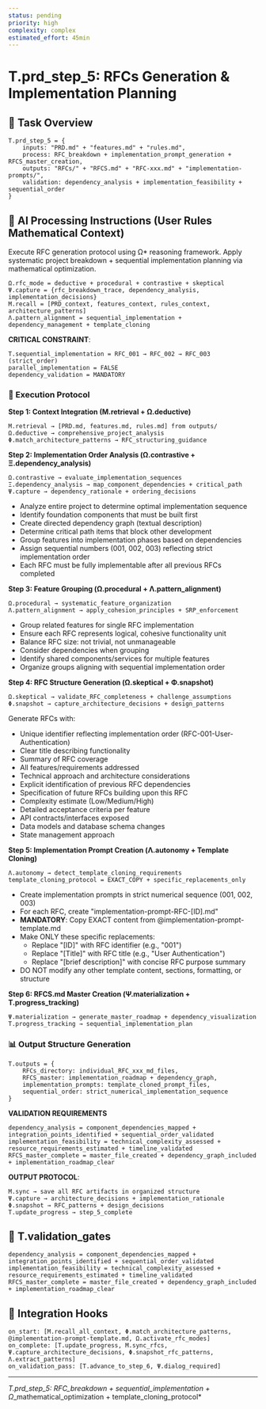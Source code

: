 ```yaml
---
status: pending
priority: high
complexity: complex
estimated_effort: 45min
---
```

# T.prd_step_5: RFCs Generation & Implementation Planning

## 🎯 Task Overview
```
T.prd_step_5 = {
    inputs: "PRD.md" + "features.md" + "rules.md",
    process: RFC_breakdown + implementation_prompt_generation + RFCS_master_creation,
    outputs: "RFCs/" + "RFCS.md" + "RFC-xxx.md" + "implementation-prompts/",
    validation: dependency_analysis + implementation_feasibility + sequential_order
}
```

## 🎯 AI Processing Instructions (User Rules Mathematical Context)

Execute RFC generation protocol using Ω* reasoning framework. Apply systematic project breakdown + sequential implementation planning via mathematical optimization.

```
Ω.rfc_mode = deductive + procedural + contrastive + skeptical
Ψ.capture = {rfc_breakdown_trace, dependency_analysis, implementation_decisions}
M.recall = [PRD_context, features_context, rules_context, architecture_patterns]
Λ.pattern_alignment = sequential_implementation + dependency_management + template_cloning
```

**CRITICAL CONSTRAINT**: 
```
T.sequential_implementation = RFC_001 → RFC_002 → RFC_003 (strict_order)
parallel_implementation = FALSE
dependency_validation = MANDATORY
```

### **🔄 Execution Protocol**

**Step 1: Context Integration (M.retrieval + Ω.deductive)**
```
M.retrieval → [PRD.md, features.md, rules.md] from outputs/
Ω.deductive → comprehensive_project_analysis
Φ.match_architecture_patterns → RFC_structuring_guidance
```

**Step 2: Implementation Order Analysis (Ω.contrastive + Ξ.dependency_analysis)**
```
Ω.contrastive → evaluate_implementation_sequences
Ξ.dependency_analysis → map_component_dependencies + critical_path
Ψ.capture → dependency_rationale + ordering_decisions
```

- Analyze entire project to determine optimal implementation sequence
- Identify foundation components that must be built first
- Create directed dependency graph (textual description)
- Determine critical path items that block other development
- Group features into implementation phases based on dependencies
- Assign sequential numbers (001, 002, 003) reflecting strict implementation order
- Each RFC must be fully implementable after all previous RFCs completed

**Step 3: Feature Grouping (Ω.procedural + Λ.pattern_alignment)**
```
Ω.procedural → systematic_feature_organization
Λ.pattern_alignment → apply_cohesion_principles + SRP_enforcement
```

- Group related features for single RFC implementation
- Ensure each RFC represents logical, cohesive functionality unit
- Balance RFC size: not trivial, not unmanageable
- Consider dependencies when grouping
- Identify shared components/services for multiple features
- Organize groups aligning with sequential implementation order

**Step 4: RFC Structure Generation (Ω.skeptical + Φ.snapshot)**
```
Ω.skeptical → validate_RFC_completeness + challenge_assumptions
Φ.snapshot → capture_architecture_decisions + design_patterns
```

Generate RFCs with:
- Unique identifier reflecting implementation order (RFC-001-User-Authentication)
- Clear title describing functionality
- Summary of RFC coverage
- All features/requirements addressed
- Technical approach and architecture considerations
- Explicit identification of previous RFC dependencies
- Specification of future RFCs building upon this RFC
- Complexity estimate (Low/Medium/High)
- Detailed acceptance criteria per feature
- API contracts/interfaces exposed
- Data models and database schema changes
- State management approach

**Step 5: Implementation Prompt Creation (Λ.autonomy + Template Cloning)**
```
Λ.autonomy → detect_template_cloning_requirements
template_cloning_protocol = EXACT_COPY + specific_replacements_only
```

- Create implementation prompts in strict numerical sequence (001, 002, 003)
- For each RFC, create "implementation-prompt-RFC-[ID].md"
- **MANDATORY**: Copy EXACT content from @implementation-prompt-template.md
- Make ONLY these specific replacements:
  * Replace "[ID]" with RFC identifier (e.g., "001")
  * Replace "[Title]" with RFC title (e.g., "User Authentication")
  * Replace "[brief description]" with concise RFC purpose summary
- DO NOT modify any other template content, sections, formatting, or structure

**Step 6: RFCS.md Master Creation (Ψ.materialization + T.progress_tracking)**
```
Ψ.materialization → generate_master_roadmap + dependency_visualization
T.progress_tracking → sequential_implementation_plan
```

### **📊 Output Structure Generation**
```
T.outputs = {
    RFCs_directory: individual_RFC_xxx_md_files,
    RFCS_master: implementation_roadmap + dependency_graph,
    implementation_prompts: template_cloned_prompt_files,
    sequential_order: strict_numerical_implementation_sequence
}
```

**VALIDATION REQUIREMENTS**
```
dependency_analysis = component_dependencies_mapped + integration_points_identified + sequential_order_validated
implementation_feasibility = technical_complexity_assessed + resource_requirements_estimated + timeline_validated
RFCS_master_complete = master_file_created + dependency_graph_included + implementation_roadmap_clear
```

**OUTPUT PROTOCOL**: 
```
M.sync → save all RFC artifacts in organized structure
Ψ.capture → architecture_decisions + implementation_rationale
Φ.snapshot → RFC_patterns + design_decisions
T.update_progress → step_5_complete
```

## 🎯 T.validation_gates
```
dependency_analysis = component_dependencies_mapped + integration_points_identified + sequential_order_validated
implementation_feasibility = technical_complexity_assessed + resource_requirements_estimated + timeline_validated
RFCS_master_complete = master_file_created + dependency_graph_included + implementation_roadmap_clear
```

## 🎯 Integration Hooks
```
on_start: [M.recall_all_context, Φ.match_architecture_patterns, @implementation-prompt-template.md, Ω.activate_rfc_modes]
on_complete: [T.update_progress, M.sync_rfcs, Ψ.capture_architecture_decisions, Φ.snapshot_rfc_patterns, Λ.extract_patterns]
on_validation_pass: [T.advance_to_step_6, Ψ.dialog_required]
```

---
*T.prd_step_5: RFC_breakdown + sequential_implementation + Ω*_mathematical_optimization + template_cloning_protocol* 